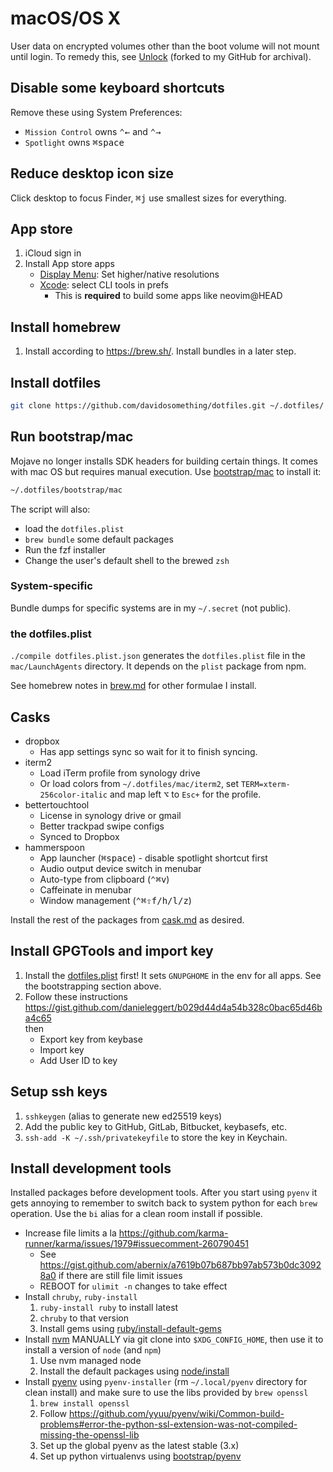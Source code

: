 # macOS/OS X

User data on encrypted volumes other than the boot volume will not mount until
login. To remedy this, see [Unlock] (forked to my GitHub for archival).

## Disable some keyboard shortcuts

Remove these using System Preferences:

- `Mission Control` owns <kbd>⌃</kbd><kbd>←</kbd> and <kbd>⌃</kbd><kbd>→</kbd>
- `Spotlight` owns <kbd>⌘</kbd><kbd>space</kbd>

## Reduce desktop icon size

Click desktop to focus Finder, <kbd>⌘</kbd><kbd>j</kbd> use smallest sizes for
everything.

## App store

1. iCloud sign in
1. Install App store apps
   - [Display Menu]: Set higher/native resolutions
   - [Xcode]: select CLI tools in prefs
      - This is __required__ to build some apps like neovim@HEAD

## Install homebrew

1. Install according to <https://brew.sh/>. Install bundles in a later step.

## Install dotfiles

```sh
git clone https://github.com/davidosomething/dotfiles.git ~/.dotfiles/
```

## Run bootstrap/mac

Mojave no longer installs SDK headers for building certain things. It comes
with mac OS but requires manual execution. Use
[bootstrap/mac](../bootstrap/mac) to install it:

```sh
~/.dotfiles/bootstrap/mac
```

The script will also:

- load the `dotfiles.plist`
- `brew bundle` some default packages
- Run the fzf installer
- Change the user's default shell to the brewed `zsh`

### System-specific

Bundle dumps for specific systems are in my `~/.secret` (not public).

### the dotfiles.plist

`./compile dotfiles.plist.json` generates the `dotfiles.plist` file in the
`mac/LaunchAgents` directory. It depends on the `plist` package from npm.

See homebrew notes in [brew.md](brew.md) for other formulae I install.

## Casks

- dropbox
    - Has app settings sync so wait for it to finish syncing.
- iterm2
    - Load iTerm profile from synology drive
    - Or load colors from `~/.dotfiles/mac/iterm2`, set
    `TERM=xterm-256color-italic` and map left <kbd>⌥</kbd> to `Esc+` for the
    profile.
- bettertouchtool
    - License in synology drive or gmail
    - Better trackpad swipe configs
    - Synced to Dropbox
- hammerspoon
    - App launcher (<kbd>⌘</kbd><kbd>space</kbd>) - disable spotlight shortcut
      first
    - Audio output device switch in menubar
    - Auto-type from clipboard (<kbd>⌃</kbd><kbd>⌘</kbd><kbd>v</kbd>)
    - Caffeinate in menubar
    - Window management
      (<kbd>⌃</kbd><kbd>⌘</kbd><kbd>⇧</kbd><kbd>f/h/l/z</kbd>)

Install the rest of the packages from [cask.md](./cask.md) as desired.

## Install GPGTools and import key

1. Install the [dotfiles.plist](LaunchAgents/dotfiles.plist) first! It sets
   `GNUPGHOME` in the env for all apps. See the bootstrapping section above.
1. Follow these instructions
   <https://gist.github.com/danieleggert/b029d44d4a54b328c0bac65d46ba4c65>  
   then
    - Export key from keybase
    - Import key
    - Add User ID to key

## Setup ssh keys

1. `sshkeygen` (alias to generate new ed25519 keys)
1. Add the public key to GitHub, GitLab, Bitbucket, keybasefs, etc.
1. `ssh-add -K ~/.ssh/privatekeyfile` to store the key in Keychain.

## Install development tools

Installed packages before development tools. After you start using `pyenv` it
gets annoying to remember to switch back to system python for each `brew`
operation. Use the `bi` alias for a clean room install if possible.

- Increase file limits a la
  <https://github.com/karma-runner/karma/issues/1979#issuecomment-260790451>
    - See <https://gist.github.com/abernix/a7619b07b687bb97ab573b0dc30928a0>
      if there are still file limit issues
    - REBOOT for `ulimit -n` changes to take effect
- Install `chruby`, `ruby-install`
  1. `ruby-install ruby` to install latest
  1. `chruby` to that version
  1. Install gems using [ruby/install-default-gems](../ruby/install-default-gems)
- Install [nvm] MANUALLY via git clone into `$XDG_CONFIG_HOME`, then use it to
  install a version of `node` (and `npm`)
  1. Use nvm managed node
  1. Install the default packages using [node/install](../node/install)
- Install [pyenv] using `pyenv-installer` (rm `~/.local/pyenv` directory for
  clean install) and make sure to use the libs provided by `brew openssl`
  1. `brew install openssl`
  1. Follow <https://github.com/yyuu/pyenv/wiki/Common-build-problems#error-the-python-ssl-extension-was-not-compiled-missing-the-openssl-lib>
  1. Set up the global pyenv as the latest stable (3.x)
  1. Set up python virtualenvs using [bootstrap/pyenv](../bootstrap/pyenv)


[nvm]: https://github.com/nvm-sh/nvm
[pyenv]: https://github.com/pyenv/pyenv
[unlock]: https://github.com/davidosomething/Unlock
[Display Menu]: https://apps.apple.com/us/app/display-menu/id549083868?mt=12
[Xcode]: https://apps.apple.com/us/app/xcode/id497799835?mt=12
